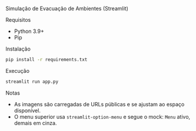Simulação de Evacuação de Ambientes (Streamlit)

Requisitos
- Python 3.9+
- Pip

Instalação
```bash
pip install -r requirements.txt
```

Execução
```bash
streamlit run app.py
```

Notas
- As imagens são carregadas de URLs públicas e se ajustam ao espaço disponível.
- O menu superior usa `streamlit-option-menu` e segue o mock: `Menu` ativo, demais em cinza.
